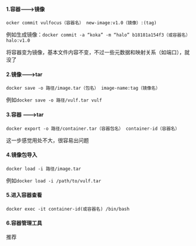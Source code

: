 #### 1.容器--->镜像
```docker
ocker commit vulfocus（容器名） new-image:v1.0（镜像）:(tag)
```

例如生成镜像：`docker commit -a “koka” -m “halo” b18181a154f3（或容器名） halo:v1.0`

将容器变为镜像，基本文件内容不变，不过一些元数据和映射关系（如端口），就没了
#### 2.镜像--->tar
```docker
docker save -o 路径/image.tar（包名） image-name:tag（镜像名）
```
例如`docker save -o 路径/vulf.tar vulf`
#### 3.容器 --->tar

```docker
docker export -o 路径/container.tar（容器包名） container-id（容器名）
```
这一步感觉用处不大，很容易出问题
#### 4.镜像包导入
```docker
docker load -i 路径/image.tar
```
例如`docker load -i /path/to/vulf.tar`

#### 5.进入容器查看
`docker exec -it container-id(或容器名) /bin/bash`

#### 6.容器管理工具
推荐
